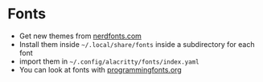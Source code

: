 # Fonts

* Get new themes from [nerdfonts.com](https://www.nerdfonts.com/font-downloads)
* Install them inside `~/.local/share/fonts` inside a subdirectory for each font
* import them in `~/.config/alacritty/fonts/index.yaml`
* You can look at fonts with [programmingfonts.org](https://www.programmingfonts.org/)

